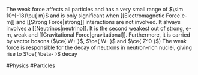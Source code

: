 The weak force affects all particles and has a very small range of $\sim 10^{-18}\pu{ m}$ and is only significant when [[Electromagnetic Force|e-m]] and [[Strong Force|strong]] interactions are not involved. It always involves a [[Neutrinos|neutrino]]. It is the second weakest out of strong, e-m, weak and [[Gravitational Force|gravitational]]. Furthermore, it is carried by vector bosons ($\ce{ W+ }$, $\ce{ W- }$ and $\ce{ Z^0 }$)
The weak force is responsible for the decay of neutrons in neutron-rich nuclei, giving rise to $\ce{ \beta- }$ decay

#Physics #Particles 
